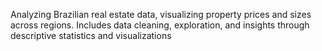 Analyzing Brazilian real estate data, visualizing property prices and sizes across regions. Includes data cleaning, exploration, and insights through descriptive statistics and visualizations
